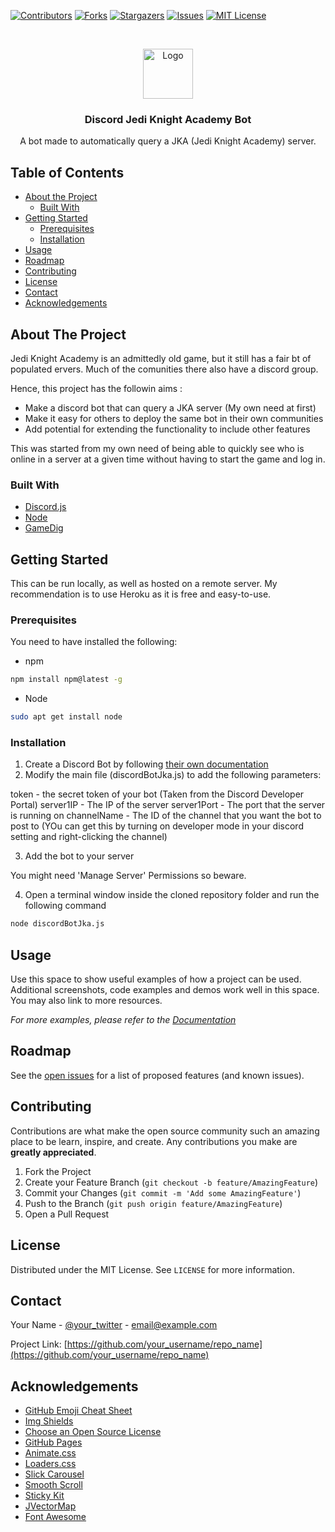 [![Contributors][contributors-shield]][contributors-url]
[![Forks][forks-shield]][forks-url]
[![Stargazers][stars-shield]][stars-url]
[![Issues][issues-shield]][issues-url]
[![MIT License][license-shield]][license-url]



<!-- PROJECT LOGO -->
<br />
<p align="center">
  <a href="https://github.com/alexnita3/jka-discord-bot">
    <img src="images/logo.png" alt="Logo" width="80" height="80">
  </a>

  <h3 align="center">Discord Jedi Knight Academy Bot</h3>

  <p align="center">
    A bot made to automatically query a JKA (Jedi Knight Academy) server.
    <br />
  </p>
</p>



<!-- TABLE OF CONTENTS -->
## Table of Contents

* [About the Project](#about-the-project)
  * [Built With](#built-with)
* [Getting Started](#getting-started)
  * [Prerequisites](#prerequisites)
  * [Installation](#installation)
* [Usage](#usage)
* [Roadmap](#roadmap)
* [Contributing](#contributing)
* [License](#license)
* [Contact](#contact)
* [Acknowledgements](#acknowledgements)



<!-- ABOUT THE PROJECT -->
## About The Project

Jedi Knight Academy is an admittedly old game, but it still has a fair bt of populated ervers. Much of the comunities there also have a discord group. 

Hence, this project has the followin aims :
* Make a discord bot that can query a JKA server (My own need at first)
* Make it easy for others to deploy the same bot in their own communities
* Add potential for extending the functionality to include other features

This was started from my own need of being able to quickly see who is online in a server at a given time without having to start the game and log in.

### Built With
* [Discord.js](https://discord.js.org/#/)
* [Node](https://nodejs.org/en/)
* [GameDig](https://www.npmjs.com/package/gamedig)



<!-- GETTING STARTED -->
## Getting Started

This can be run locally, as well as hosted on a remote server. My recommendation is to use Heroku as it is free and easy-to-use.

### Prerequisites

You need to have installed the following:
* npm
```sh
npm install npm@latest -g
```
* Node
```sh
sudo apt get install node
```

### Installation

1. Create a Discord Bot by following [their own documentation](https://discord.com/developers/docs/intro)
2. Modify the main file (discordBotJka.js) to add the following parameters:

token - the secret token of your bot (Taken from the Discord Developer Portal)
server1IP - The IP of the server
server1Port - The port that the server is running on
channelName - The ID of the channel that you want the bot to post to (YOu can get this by turning on developer mode in your discord setting and right-clicking the channel)


3. Add the bot to your server

You might need 'Manage Server' Permissions so beware.

4. Open a terminal window inside the cloned repository folder and run the following command
```sh
node discordBotJka.js
```



<!-- USAGE EXAMPLES -->
## Usage

Use this space to show useful examples of how a project can be used. Additional screenshots, code examples and demos work well in this space. You may also link to more resources.

_For more examples, please refer to the [Documentation](https://example.com)_



<!-- ROADMAP -->
## Roadmap

See the [open issues](https://github.com/othneildrew/Best-README-Template/issues) for a list of proposed features (and known issues).



<!-- CONTRIBUTING -->
## Contributing

Contributions are what make the open source community such an amazing place to be learn, inspire, and create. Any contributions you make are **greatly appreciated**.

1. Fork the Project
2. Create your Feature Branch (`git checkout -b feature/AmazingFeature`)
3. Commit your Changes (`git commit -m 'Add some AmazingFeature'`)
4. Push to the Branch (`git push origin feature/AmazingFeature`)
5. Open a Pull Request



<!-- LICENSE -->
## License

Distributed under the MIT License. See `LICENSE` for more information.



<!-- CONTACT -->
## Contact

Your Name - [@your_twitter](https://twitter.com/your_username) - email@example.com

Project Link: [https://github.com/your_username/repo_name](https://github.com/your_username/repo_name)



<!-- ACKNOWLEDGEMENTS -->
## Acknowledgements
* [GitHub Emoji Cheat Sheet](https://www.webpagefx.com/tools/emoji-cheat-sheet)
* [Img Shields](https://shields.io)
* [Choose an Open Source License](https://choosealicense.com)
* [GitHub Pages](https://pages.github.com)
* [Animate.css](https://daneden.github.io/animate.css)
* [Loaders.css](https://connoratherton.com/loaders)
* [Slick Carousel](https://kenwheeler.github.io/slick)
* [Smooth Scroll](https://github.com/cferdinandi/smooth-scroll)
* [Sticky Kit](http://leafo.net/sticky-kit)
* [JVectorMap](http://jvectormap.com)
* [Font Awesome](https://fontawesome.com)





<!-- MARKDOWN LINKS & IMAGES -->
<!-- https://www.markdownguide.org/basic-syntax/#reference-style-links -->
[contributors-shield]: https://img.shields.io/github/contributors/othneildrew/Best-README-Template.svg?style=flat-square
[contributors-url]: https://github.com/othneildrew/Best-README-Template/graphs/contributors
[forks-shield]: https://img.shields.io/github/forks/othneildrew/Best-README-Template.svg?style=flat-square
[forks-url]: https://github.com/othneildrew/Best-README-Template/network/members
[stars-shield]: https://img.shields.io/github/stars/othneildrew/Best-README-Template.svg?style=flat-square
[stars-url]: https://github.com/othneildrew/Best-README-Template/stargazers
[issues-shield]: https://img.shields.io/github/issues/othneildrew/Best-README-Template.svg?style=flat-square
[issues-url]: https://github.com/othneildrew/Best-README-Template/issues
[license-shield]: https://img.shields.io/github/license/othneildrew/Best-README-Template.svg?style=flat-square
[license-url]: https://github.com/othneildrew/Best-README-Template/blob/master/LICENSE.txt
[linkedin-shield]: https://img.shields.io/badge/-LinkedIn-black.svg?style=flat-square&logo=linkedin&colorB=555
[linkedin-url]: https://linkedin.com/in/othneildrew
[product-screenshot]: images/screenshot.png
